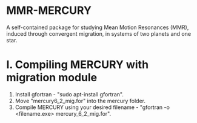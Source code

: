 # MMR-MERCURY
A self-contained package for studying Mean Motion Resonances (MMR), induced through convergent migration, in systems of two planets and one star.

# I. Compiling MERCURY with migration module
1) Install gfortran - "sudo apt-install gfortran".
2) Move "mercury6_2_mig.for" into the mercury folder.
3) Compile MERCURY using your desired filename - "gfortran -o <filename.exe> mercury_6_2_mig.for".
